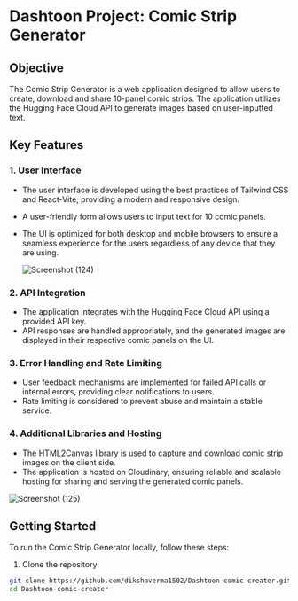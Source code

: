 # Dashtoon Project: Comic Strip Generator

## Objective

The Comic Strip Generator is a web application designed to allow users to create, download and share 10-panel comic strips. The application utilizes the Hugging Face Cloud API to generate images based on user-inputted text.

## Key Features

### 1. User Interface

- The user interface is developed using the best practices of Tailwind CSS and React-Vite, providing a modern and responsive design.
- A user-friendly form allows users to input text for 10 comic panels.
- The UI is optimized for both desktop and mobile browsers to ensure a seamless experience for the users regardless of any device that they are using.
  
  ![Screenshot (124)](https://github.com/dikshaverma1502/Dashtoon-comic-creater/assets/94672326/ee3000e7-a1fb-49b8-8bcc-da0c65f576d3)


### 2. API Integration

- The application integrates with the Hugging Face Cloud API using a provided API key.
- API responses are handled appropriately, and the generated images are displayed in their respective comic panels on the UI.

### 3. Error Handling and Rate Limiting

- User feedback mechanisms are implemented for failed API calls or internal errors, providing clear notifications to users.
- Rate limiting is considered to prevent abuse and maintain a stable service.

### 4. Additional Libraries and Hosting

- The HTML2Canvas library is used to capture and download comic strip images on the client side.
- The application is hosted on Cloudinary, ensuring reliable and scalable hosting for sharing and serving the generated comic panels.
  
![Screenshot (125)](https://github.com/dikshaverma1502/Dashtoon-comic-creater/assets/94672326/afd6d861-5457-4245-bce2-bdbd9c1ce475)

## Getting Started

To run the Comic Strip Generator locally, follow these steps:

1. Clone the repository:

```bash
git clone https://github.com/dikshaverma1502/Dashtoon-comic-creater.git
cd Dashtoon-comic-creater

